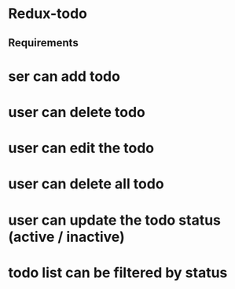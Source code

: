 # Redux-todo


 
## Requirements

# ser can add todo 
# user can delete todo 
# user can edit the todo 
# user can delete all todo 
# user can update the todo status (active / inactive) 
# todo list can be filtered by status 

